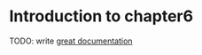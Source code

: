 # Introduction to chapter6

TODO: write [great documentation](http://jacobian.org/writing/what-to-write/)
